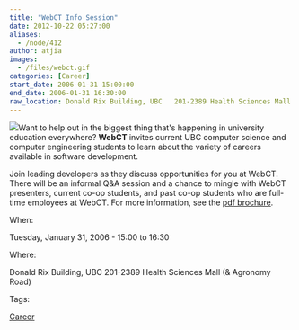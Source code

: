 ```yaml
---
title: "WebCT Info Session"
date: 2012-10-22 05:27:00
aliases:
  - /node/412
author: atjia
images:
  - /files/webct.gif
categories: [Career]
start_date: 2006-01-31 15:00:00
end_date: 2006-01-31 16:30:00
raw_location: Donald Rix Building, UBC   201-2389 Health Sciences Mall (& Agronomy Road)
---
```


![](/files/webct.gif)Want to help out in the biggest thing that's happening in university education everywhere? **WebCT** invites current UBC computer science and computer engineering students to learn about the variety of careers available in software development.

Join leading developers as they discuss opportunities for you at WebCT. There will be an informal Q&A session and a chance to mingle with WebCT presenters, current co-op students, and past co-op students who are full-time employees at WebCT. For more information, see the [pdf brochure](/files/WebCT%20Info.pdf).

When:

Tuesday, January 31, 2006 - 15:00 to 16:30

Where:

Donald Rix Building, UBC 201-2389 Health Sciences Mall (& Agronomy Road)

Tags:

[Career](/career)
